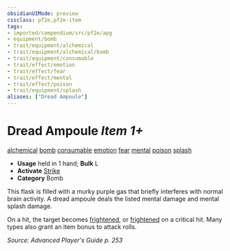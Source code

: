 ```yaml
---
obsidianUIMode: preview
cssclass: pf2e,pf2e-item
tags:
- imported/compendium/src/pf2e/apg
- equipment/bomb
- trait/equipment/alchemical
- trait/equipment/alchemical/bomb
- trait/equipment/consumable
- trait/effect/emotion
- trait/effect/fear
- trait/effect/mental
- trait/effect/poison
- trait/equipment/splash
aliases: ["Dread Ampoule"]
---
```

# Dread Ampoule *Item 1+*  
[alchemical](alchemical.md)  [bomb](bomb.md)  [consumable](consumable.md)  [emotion](emotion.md)  [fear](rules/traits/fear.md)  [mental](mental.md)  [poison](rules/traits/poison.md)  [splash](splash.md)  

- **Usage** held in 1 hand; **Bulk** L
- **Activate** [Strike](strike.md)
- **Category** Bomb

This flask is filled with a murky purple gas that briefly interferes with normal brain activity. A dread ampoule deals the listed mental damage and mental splash damage.

On a hit, the target becomes [frightened](conditions.md#Frightened), or [frightened](conditions.md#Frightened) on a critical hit. Many types also grant an item bonus to attack rolls.

*Source: Advanced Player's Guide p. 253*